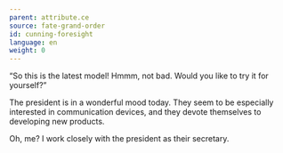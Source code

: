 ```yaml
---
parent: attribute.ce
source: fate-grand-order
id: cunning-foresight
language: en
weight: 0
---
```


“So this is the latest model!
Hmmm, not bad. Would you like to try it for yourself?”

The president is in a wonderful mood today. They seem to be especially interested in communication devices, and they devote themselves to developing new products.

Oh, me?
I work closely with the president as their secretary.
